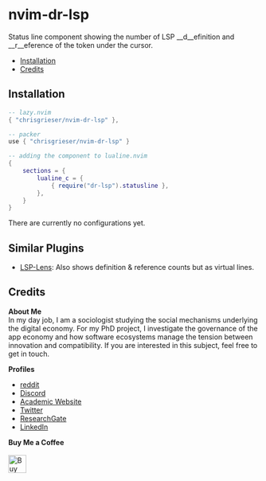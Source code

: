 <!-- LTeX: enabled=false --><!-- vale off -->
# nvim-dr-lsp
Status line component showing the number of LSP __d__efinition and __r__eference of the token under the cursor.
<!-- LTeX: enabled=true --><!-- vale on -->

<!--toc:start-->
- [Installation](#installation)
- [Credits](#credits)
<!--toc:end-->

## Installation

```lua
-- lazy.nvim
{ "chrisgrieser/nvim-dr-lsp" },

-- packer
use { "chrisgrieser/nvim-dr-lsp" }
```

```lua
-- adding the component to lualine.nvim
{
	sections = {
		lualine_c = {
			{ require("dr-lsp").statusline },
		},
	}
}
```

There are currently no configurations yet.

<!--
## Configuration

```lua
-- default values
opts = {

}
```

## Limitations
-->

## Similar Plugins
- [LSP-Lens](https://github.com/VidocqH/lsp-lens.nvim): Also shows definition & reference counts but as virtual lines.

## Credits
<!-- vale Google.FirstPerson = NO -->
__About Me__  
In my day job, I am a sociologist studying the social mechanisms underlying the digital economy. For my PhD project, I investigate the governance of the app economy and how software ecosystems manage the tension between innovation and compatibility. If you are interested in this subject, feel free to get in touch.

__Profiles__  
- [reddit](https://www.reddit.com/user/pseudometapseudo)
- [Discord](https://discordapp.com/users/462774483044794368/)
- [Academic Website](https://chris-grieser.de/)
- [Twitter](https://twitter.com/pseudo_meta)
- [ResearchGate](https://www.researchgate.net/profile/Christopher-Grieser)
- [LinkedIn](https://www.linkedin.com/in/christopher-grieser-ba693b17a/)

__Buy Me a Coffee__  
<br>
<a href='https://ko-fi.com/Y8Y86SQ91' target='_blank'><img height='36' style='border:0px;height:36px;' src='https://cdn.ko-fi.com/cdn/kofi1.png?v=3' border='0' alt='Buy Me a Coffee at ko-fi.com' /></a>
